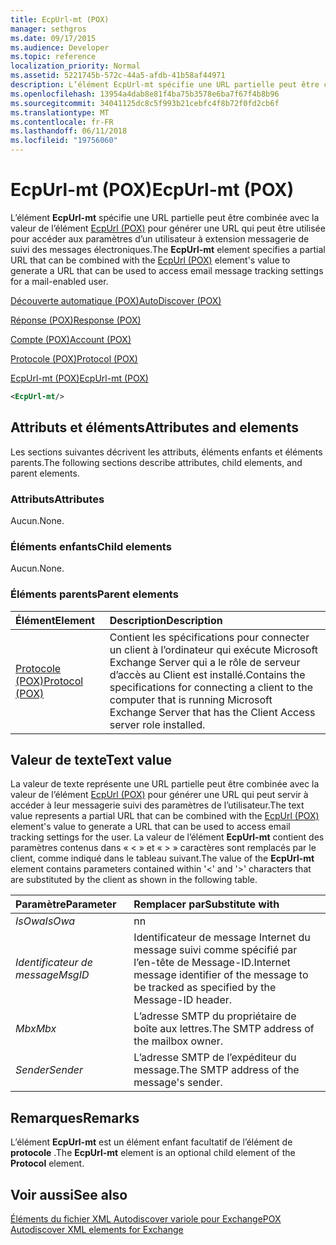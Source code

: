 ```yaml
---
title: EcpUrl-mt (POX)
manager: sethgros
ms.date: 09/17/2015
ms.audience: Developer
ms.topic: reference
localization_priority: Normal
ms.assetid: 5221745b-572c-44a5-afdb-41b58af44971
description: L’élément EcpUrl-mt spécifie une URL partielle peut être combinée avec la valeur de l’élément EcpUrl (POX) pour générer une URL qui peut être utilisée pour accéder aux paramètres d’un utilisateur à extension messagerie de suivi des messages électroniques.
ms.openlocfilehash: 13954a4dab8e81f4ba75b3578e6ba7f67f4b8b96
ms.sourcegitcommit: 34041125dc8c5f993b21cebfc4f8b72f0fd2cb6f
ms.translationtype: MT
ms.contentlocale: fr-FR
ms.lasthandoff: 06/11/2018
ms.locfileid: "19756060"
---
```

# <a name="ecpurl-mt-pox"></a><span data-ttu-id="fc6fa-103">EcpUrl-mt (POX)</span><span class="sxs-lookup"><span data-stu-id="fc6fa-103">EcpUrl-mt (POX)</span></span>

<span data-ttu-id="fc6fa-104">L’élément **EcpUrl-mt** spécifie une URL partielle peut être combinée avec la valeur de l’élément [EcpUrl (POX)](ecpurl-pox.md) pour générer une URL qui peut être utilisée pour accéder aux paramètres d’un utilisateur à extension messagerie de suivi des messages électroniques.</span><span class="sxs-lookup"><span data-stu-id="fc6fa-104">The **EcpUrl-mt** element specifies a partial URL that can be combined with the [EcpUrl (POX)](ecpurl-pox.md) element's value to generate a URL that can be used to access email message tracking settings for a mail-enabled user.</span></span> 
  
[<span data-ttu-id="fc6fa-105">Découverte automatique (POX)</span><span class="sxs-lookup"><span data-stu-id="fc6fa-105">AutoDiscover (POX)</span></span>](autodiscover-pox.md)
  
[<span data-ttu-id="fc6fa-106">Réponse (POX)</span><span class="sxs-lookup"><span data-stu-id="fc6fa-106">Response (POX)</span></span>](response-pox.md)
  
[<span data-ttu-id="fc6fa-107">Compte (POX)</span><span class="sxs-lookup"><span data-stu-id="fc6fa-107">Account (POX)</span></span>](account-pox.md)
  
[<span data-ttu-id="fc6fa-108">Protocole (POX)</span><span class="sxs-lookup"><span data-stu-id="fc6fa-108">Protocol (POX)</span></span>](protocol-pox.md)
  
[<span data-ttu-id="fc6fa-109">EcpUrl-mt (POX)</span><span class="sxs-lookup"><span data-stu-id="fc6fa-109">EcpUrl-mt (POX)</span></span>](ecpurl-mt-pox.md)
  
```XML
<EcpUrl-mt/>
```

## <a name="attributes-and-elements"></a><span data-ttu-id="fc6fa-110">Attributs et éléments</span><span class="sxs-lookup"><span data-stu-id="fc6fa-110">Attributes and elements</span></span>

<span data-ttu-id="fc6fa-111">Les sections suivantes décrivent les attributs, éléments enfants et éléments parents.</span><span class="sxs-lookup"><span data-stu-id="fc6fa-111">The following sections describe attributes, child elements, and parent elements.</span></span>
  
### <a name="attributes"></a><span data-ttu-id="fc6fa-112">Attributs</span><span class="sxs-lookup"><span data-stu-id="fc6fa-112">Attributes</span></span>

<span data-ttu-id="fc6fa-113">Aucun.</span><span class="sxs-lookup"><span data-stu-id="fc6fa-113">None.</span></span>
  
### <a name="child-elements"></a><span data-ttu-id="fc6fa-114">Éléments enfants</span><span class="sxs-lookup"><span data-stu-id="fc6fa-114">Child elements</span></span>

<span data-ttu-id="fc6fa-115">Aucun.</span><span class="sxs-lookup"><span data-stu-id="fc6fa-115">None.</span></span>
  
### <a name="parent-elements"></a><span data-ttu-id="fc6fa-116">Éléments parents</span><span class="sxs-lookup"><span data-stu-id="fc6fa-116">Parent elements</span></span>

|<span data-ttu-id="fc6fa-117">**Élément**</span><span class="sxs-lookup"><span data-stu-id="fc6fa-117">**Element**</span></span>|<span data-ttu-id="fc6fa-118">**Description**</span><span class="sxs-lookup"><span data-stu-id="fc6fa-118">**Description**</span></span>|
|:-----|:-----|
|[<span data-ttu-id="fc6fa-119">Protocole (POX)</span><span class="sxs-lookup"><span data-stu-id="fc6fa-119">Protocol (POX)</span></span>](protocol-pox.md) <br/> |<span data-ttu-id="fc6fa-120">Contient les spécifications pour connecter un client à l’ordinateur qui exécute Microsoft Exchange Server qui a le rôle de serveur d’accès au Client est installé.</span><span class="sxs-lookup"><span data-stu-id="fc6fa-120">Contains the specifications for connecting a client to the computer that is running Microsoft Exchange Server that has the Client Access server role installed.</span></span>  <br/> |
   
## <a name="text-value"></a><span data-ttu-id="fc6fa-121">Valeur de texte</span><span class="sxs-lookup"><span data-stu-id="fc6fa-121">Text value</span></span>

<span data-ttu-id="fc6fa-122">La valeur de texte représente une URL partielle peut être combinée avec la valeur de l’élément [EcpUrl (POX)](ecpurl-pox.md) pour générer une URL qui peut servir à accéder à leur messagerie suivi des paramètres de l’utilisateur.</span><span class="sxs-lookup"><span data-stu-id="fc6fa-122">The text value represents a partial URL that can be combined with the [EcpUrl (POX)](ecpurl-pox.md) element's value to generate a URL that can be used to access email tracking settings for the user.</span></span> <span data-ttu-id="fc6fa-123">La valeur de l’élément **EcpUrl-mt** contient des paramètres contenus dans « < » et « > » caractères sont remplacés par le client, comme indiqué dans le tableau suivant.</span><span class="sxs-lookup"><span data-stu-id="fc6fa-123">The value of the **EcpUrl-mt** element contains parameters contained within '<' and '>' characters that are substituted by the client as shown in the following table.</span></span> 
  
|<span data-ttu-id="fc6fa-124">**Paramètre**</span><span class="sxs-lookup"><span data-stu-id="fc6fa-124">**Parameter**</span></span>|<span data-ttu-id="fc6fa-125">**Remplacer par**</span><span class="sxs-lookup"><span data-stu-id="fc6fa-125">**Substitute with**</span></span>|
|:-----|:-----|
| <span data-ttu-id="fc6fa-126">_IsOwa_</span><span class="sxs-lookup"><span data-stu-id="fc6fa-126">_IsOwa_</span></span> <br/> |<span data-ttu-id="fc6fa-127">n</span><span class="sxs-lookup"><span data-stu-id="fc6fa-127">n</span></span>  <br/> |
| <span data-ttu-id="fc6fa-128">_Identificateur de message_</span><span class="sxs-lookup"><span data-stu-id="fc6fa-128">_MsgID_</span></span> <br/> |<span data-ttu-id="fc6fa-129">Identificateur de message Internet du message suivi comme spécifié par l’en-tête de Message-ID.</span><span class="sxs-lookup"><span data-stu-id="fc6fa-129">Internet message identifier of the message to be tracked as specified by the Message-ID header.</span></span>  <br/> |
| <span data-ttu-id="fc6fa-130">_Mbx_</span><span class="sxs-lookup"><span data-stu-id="fc6fa-130">_Mbx_</span></span> <br/> |<span data-ttu-id="fc6fa-131">L’adresse SMTP du propriétaire de boîte aux lettres.</span><span class="sxs-lookup"><span data-stu-id="fc6fa-131">The SMTP address of the mailbox owner.</span></span>  <br/> |
| <span data-ttu-id="fc6fa-132">_Sender_</span><span class="sxs-lookup"><span data-stu-id="fc6fa-132">_Sender_</span></span> <br/> |<span data-ttu-id="fc6fa-133">L’adresse SMTP de l’expéditeur du message.</span><span class="sxs-lookup"><span data-stu-id="fc6fa-133">The SMTP address of the message's sender.</span></span>  <br/> |
   
## <a name="remarks"></a><span data-ttu-id="fc6fa-134">Remarques</span><span class="sxs-lookup"><span data-stu-id="fc6fa-134">Remarks</span></span>

<span data-ttu-id="fc6fa-135">L’élément **EcpUrl-mt** est un élément enfant facultatif de l’élément de **protocole** .</span><span class="sxs-lookup"><span data-stu-id="fc6fa-135">The **EcpUrl-mt** element is an optional child element of the **Protocol** element.</span></span> 
  
## <a name="see-also"></a><span data-ttu-id="fc6fa-136">Voir aussi</span><span class="sxs-lookup"><span data-stu-id="fc6fa-136">See also</span></span>



[<span data-ttu-id="fc6fa-137">Éléments du fichier XML Autodiscover variole pour Exchange</span><span class="sxs-lookup"><span data-stu-id="fc6fa-137">POX Autodiscover XML elements for Exchange</span></span>](pox-autodiscover-xml-elements-for-exchange.md)


